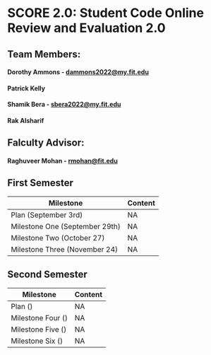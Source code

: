 # SCORE 2.0: Student Code Online Review and Evaluation 2.0
## Team Members:
#### Dorothy Ammons - dammons2022@my.fit.edu
#### Patrick Kelly
#### Shamik Bera - sbera2022@my.fit.edu
#### Rak Alsharif
## Falculty Advisor:
#### Raghuveer Mohan - rmohan@fit.edu


## First Semester

| Milestone | Content |
| --------------- | ------- |
| Plan (September 3rd) | NA |
| Milestone One (September 29th) | NA |
| Milestone Two (October 27) | NA  |
| Milestone Three (November 24) | NA  |

## Second Semester

| Milestone | Content |
| --------------- | ------- |
| Plan () | NA |
| Milestone Four () | NA |
| Milestone Five () | NA  |
| Milestone Six () | NA  |
